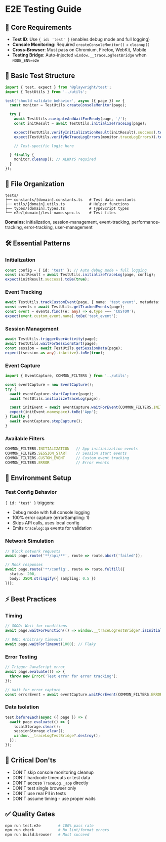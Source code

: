 # E2E Testing Guide

## 🎯 Core Requirements

- **Test ID**: Use `{ id: 'test' }` (enables debug mode and full logging)
- **Console Monitoring**: Required `createConsoleMonitor()` + `cleanup()`
- **Cross-Browser**: Must pass on Chromium, Firefox, WebKit, Mobile
- **Testing Bridge**: Auto-injected `window.__traceLogTestBridge` when `NODE_ENV=e2e`

## 📝 Basic Test Structure

```ts
import { test, expect } from '@playwright/test';
import { TestUtils } from '../utils';

test('should validate behavior', async ({ page }) => {
  const monitor = TestUtils.createConsoleMonitor(page);

  try {
    await TestUtils.navigateAndWaitForReady(page, '/');
    const initResult = await TestUtils.initializeTraceLog(page);

    expect(TestUtils.verifyInitializationResult(initResult).success).toBe(true);
    expect(TestUtils.verifyNoTraceLogErrors(monitor.traceLogErrors)).toBe(true);

    // Test-specific logic here

  } finally {
    monitor.cleanup(); // ALWAYS required
  }
});
```

## 📁 File Organization

```
tests/
├── constants/[domain].constants.ts   # Test data constants
├── utils/[domain].utils.ts           # Helper functions
├── types/[domain].types.ts           # TypeScript types
└── e2e/[domain]/test-name.spec.ts    # Test files
```

**Domains**: initialization, session-management, event-tracking, performance-tracking, error-tracking, user-management

## 🛠️ Essential Patterns

### Initialization
```ts
const config = { id: 'test' }; // Auto debug mode + full logging
const initResult = await TestUtils.initializeTraceLog(page, config);
expect(initResult.success).toBe(true);
```

### Event Tracking
```ts
await TestUtils.trackCustomEvent(page, { name: 'test_event', metadata: { key: 'value' } });
const events = await TestUtils.getTrackedEvents(page);
const event = events.find((e: any) => e.type === 'CUSTOM');
expect(event.custom_event.name).toBe('test_event');
```

### Session Management
```ts
await TestUtils.triggerUserActivity(page);
await TestUtils.waitForSessionStart(page);
const session = await TestUtils.getSessionData(page);
expect((session as any).isActive).toBe(true);
```

### Event Capture
```ts
import { EventCapture, COMMON_FILTERS } from '../utils';

const eventCapture = new EventCapture();
try {
  await eventCapture.startCapture(page);
  await TestUtils.initializeTraceLog(page);

  const initEvent = await eventCapture.waitForEvent(COMMON_FILTERS.INITIALIZATION, 3000);
  expect(initEvent.namespace).toBe('App');
} finally {
  await eventCapture.stopCapture();
}
```

### Available Filters
```ts
COMMON_FILTERS.INITIALIZATION   // App initialization events
COMMON_FILTERS.SESSION_START    // Session start events
COMMON_FILTERS.CUSTOM_EVENT     // Custom event tracking
COMMON_FILTERS.ERROR            // Error events
```

## 🔧 Environment Setup

### Test Config Behavior
`{ id: 'test' }` triggers:
- Debug mode with full console logging
- 100% error capture (errorSampling: 1)
- Skips API calls, uses local config
- Emits `tracelog:qa` events for validation

### Network Simulation
```ts
// Block network requests
await page.route('**/api/**', route => route.abort('failed'));

// Mock responses
await page.route('**/config', route => route.fulfill({
  status: 200,
  body: JSON.stringify({ sampling: 0.5 })
}));
```

## ⚡ Best Practices

### Timing
```ts
// GOOD: Wait for conditions
await page.waitForFunction(() => window.__traceLogTestBridge?.isInitialized());

// BAD: Arbitrary timeouts
await page.waitForTimeout(1000); // Flaky
```

### Error Testing
```ts
// Trigger JavaScript error
await page.evaluate(() => {
  throw new Error('Test error for error tracking');
});

// Wait for error capture
const errorEvent = await eventCapture.waitForEvent(COMMON_FILTERS.ERROR, 3000);
```

### Data Isolation
```ts
test.beforeEach(async ({ page }) => {
  await page.evaluate(() => {
    localStorage.clear();
    sessionStorage.clear();
    window.__traceLogTestBridge?.destroy();
  });
});
```

## 🚫 Critical Don'ts

- DON'T skip console monitoring cleanup
- DON'T hardcode timeouts or test data
- DON'T access `TraceLog._app` directly
- DON'T test single browser only
- DON'T use real PII in tests
- DON'T assume timing - use proper waits

## ✅ Quality Gates

```bash
npm run test:e2e        # 100% pass rate
npm run check           # No lint/format errors
npm run build:browser   # Must succeed
```
